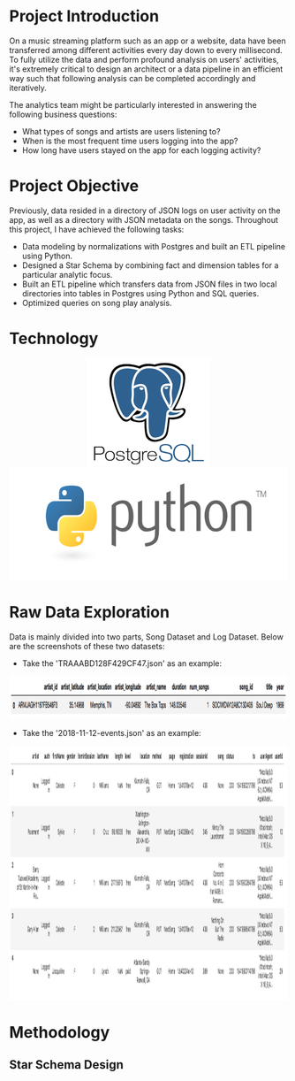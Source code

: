 # Project Introduction
On a music streaming platform such as an app or a website, data have been transferred among different activities every day down to every millisecond.
To fully utilize the data and perform profound analysis on users' activities, it's extremely critical to design an architect or a data pipeline in an efficient way such that following analysis can be completed accordingly and iteratively.

The analytics team might be particularly interested in answering the following business questions: 
  - What types of songs and artists are users listening to?
  - When is the most frequent time users logging into the app?
  - How long have users stayed on the app for each logging activity? 

# Project Objective
Previously, data resided in a directory of JSON logs on user activity on the app, as well as a directory with JSON metadata on the songs.
Throughout this project, I have achieved the following tasks:

- Data modeling by normalizations with Postgres and built an ETL pipeline using Python. 
- Designed a Star Schema by combining fact and dimension tables for a particular analytic focus.
- Built an ETL pipeline which transfers data from JSON files in two local directories into tables in Postgres using Python and SQL queries.
- Optimized queries on song play analysis.

# Technology
<p align="middle">
  <img height="194" width="222" src="https://github.com/tsenhungwu/Data-Engineer-Project/blob/master/music_library/PostgreSQL.png" />
  <img height="203" width="601" src="https://github.com/tsenhungwu/Data-Engineer-Project/blob/master/music_library/Python.png" />

# Raw Data Exploration
Data is mainly divided into two parts, Song Dataset and Log Dataset.
Below are the screenshots of these two datasets:

- Take the 'TRAAABD128F429CF47.json' as an example: 
<img height="78" width="1188" src="https://github.com/tsenhungwu/Data-Engineer-Project/blob/master/music_library/song_data.png" />



- Take the '2018-11-12-events.json' as an example: 
<img height="460" width="1600" src="https://github.com/tsenhungwu/Data-Engineer-Project/blob/master/music_library/log_data.png" />



# Methodology
## Star Schema Design 


